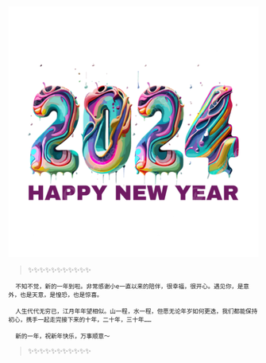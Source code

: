 ![Alt text](2024.png)
> ✨✨✨✨✨✨✨✨✨✨✨

```
  不知不觉，新的一年到啦。非常感谢小e一直以来的陪伴，很幸福，很开心。遇见你，是意外，也是天意，是惶恐，也是惊喜。

  人生代代无穷已，江月年年望相似。山一程，水一程，但愿无论年岁如何更迭，我们都能保持初心，携手一起走完接下来的十年，二十年，三十年……

  新的一年，祝新年快乐，万事顺意～
```
> ✨✨✨✨✨✨✨✨✨✨✨